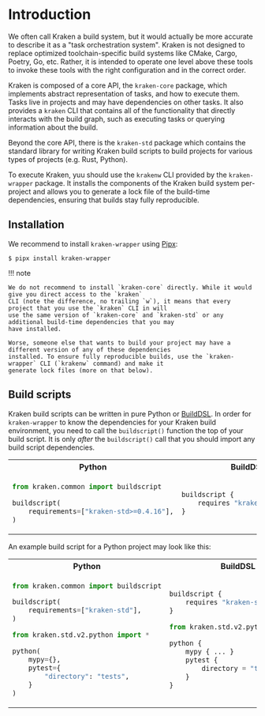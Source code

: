 # Introduction

We often call Kraken a build system, but it would actually be more accurate to describe it as a "task orchestration
system". Kraken is not designed to replace optimized toolchain-specific build systems like CMake, Cargo, Poetry, Go,
etc. Rather, it is intended to operate one level above these tools to invoke these tools with the right configuration
and in the correct order.

Kraken is composed of a core API, the `kraken-core` package, which implements abstract representation of tasks, and
how to execute them. Tasks live in projects and may have dependencies on other tasks. It also provides a `kraken`
CLI that contains all of the functionality that directly interacts with the build graph, such as executing tasks or
querying information about the build.

Beyond the core API, there is the `kraken-std` package which contains the standard library for writing Kraken build
scripts to build projects for various types of projects (e.g. Rust, Python).

To execute Kraken, yuu should use the `krakenw` CLI provided by the `kraken-wrapper` package. It installs the
components of the Kraken build system per-project and allows you to generate a lock file of the build-time
dependencies, ensuring that builds stay fully reproducible.

## Installation

We recommend to install `kraken-wrapper` using [Pipx](https://pypa.github.io/pipx/):

    $ pipx install kraken-wrapper

!!! note

    We do not recommend to install `kraken-core` directly. While it would give you direct access to the `kraken`
    CLI (note the difference, no trailing `w`), it means that every project that you use the `kraken` CLI in will
    use the same version of `kraken-core` and `kraken-std` or any additional build-time dependencies that you may
    have installed.

    Worse, someone else that wants to build your project may have a different version of any of these dependencies
    installed. To ensure fully reproducible builds, use the `kraken-wrapper` CLI (`krakenw` command) and make it
    generate lock files (more on that below).

## Build scripts

Kraken build scripts can be written in pure Python or [BuildDSL](https://niklasrosenstein.github.io/python-builddsl/).
In order for `kraken-wrapper` to know the dependencies for your Kraken build environment, you need to call the
`buildscript()` function the top of your build script. It is only _after_ the `buildscript()` call that you should import any build script dependencies.

<table align="center"><tr><th>Python</th><th>BuildDSL</th></tr>
<tr><td>

```py
from kraken.common import buildscript

buildscript(
    requirements=["kraken-std>=0.4.16"],
)
```

</td><td>

```py
buildscript {
    requires "kraken-std>=0.4.16"
}
```

</td></tr></table>

An example build script for a Python project may look like this:

<table align="center"><tr><th>Python</th><th>BuildDSL</th></tr>
<tr><td>

```py
from kraken.common import buildscript

buildscript(
    requirements=["kraken-std"],
)

from kraken.std.v2.python import *

python(
    mypy={},
    pytest={
        "directory": "tests",
    }
)
```

</td><td>

```py
buildscript {
    requires "kraken-std"
}

from kraken.std.v2.python import *

python {
    mypy { ... }
    pytest {
        directory = "tests"
    }
}
```

</td></tr></table>


